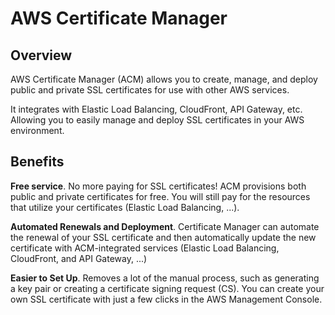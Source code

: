 # AWS Certificate Manager

## Overview

AWS Certificate Manager (ACM) allows you to create, manage, and deploy public and private SSL certificates for use with other AWS services.

It integrates with Elastic Load Balancing, CloudFront, API Gateway, etc. Allowing you to easily manage and deploy SSL certificates in your AWS environment.


## Benefits

**Free service**. No more paying for SSL certificates! ACM provisions both public and private certificates for free. You will still pay for the resources that utilize your certificates (Elastic Load Balancing, ...).

**Automated Renewals and Deployment**. Certificate Manager can automate the renewal of your SSL certificate and then automatically update the new certificate with ACM-integrated services (Elastic Load Balancing, CloudFront, and API Gateway, ...)

**Easier to Set Up**. Removes a lot of the manual process, such as generating a key pair or creating a certificate signing request (CS). You can create your own SSL certificate with just a few clicks in the AWS Management Console.
